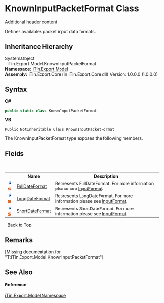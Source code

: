 # KnownInputPacketFormat Class
Additional header content 

Defines availables packet input data formats.


## Inheritance Hierarchy
System.Object<br />&nbsp;&nbsp;iTin.Export.Model.KnownInputPacketFormat<br />
**Namespace:**&nbsp;<a href="N_iTin_Export_Model">iTin.Export.Model</a><br />**Assembly:**&nbsp;iTin.Export.Core (in iTin.Export.Core.dll) Version: 1.0.0.0 (1.0.0.0)

## Syntax

**C#**<br />
``` C#
public static class KnownInputPacketFormat
```

**VB**<br />
``` VB
Public NotInheritable Class KnownInputPacketFormat
```

The KnownInputPacketFormat type exposes the following members.


## Fields
&nbsp;<table><tr><th></th><th>Name</th><th>Description</th></tr><tr><td>![Public field](media/pubfield.gif "Public field")![Static member](media/static.gif "Static member")</td><td><a href="F_iTin_Export_Model_KnownInputPacketFormat_FullDateFormat">FullDateFormat</a></td><td>
Represents FullDateFormat. For more information please see <a href="P_iTin_Export_Model_PacketFieldModel_InputFormat">InputFormat</a>.</td></tr><tr><td>![Public field](media/pubfield.gif "Public field")![Static member](media/static.gif "Static member")</td><td><a href="F_iTin_Export_Model_KnownInputPacketFormat_LongDateFormat">LongDateFormat</a></td><td>
Represents LongDateFormat. For more information please see <a href="P_iTin_Export_Model_PacketFieldModel_InputFormat">InputFormat</a>.</td></tr><tr><td>![Public field](media/pubfield.gif "Public field")![Static member](media/static.gif "Static member")</td><td><a href="F_iTin_Export_Model_KnownInputPacketFormat_ShortDateFormat">ShortDateFormat</a></td><td>
Represents ShortDateFormat. For more information please see <a href="P_iTin_Export_Model_PacketFieldModel_InputFormat">InputFormat</a>.</td></tr></table>&nbsp;
<a href="#knowninputpacketformat-class">Back to Top</a>

## Remarks
\[Missing <remarks> documentation for "T:iTin.Export.Model.KnownInputPacketFormat"\]

## See Also


#### Reference
<a href="N_iTin_Export_Model">iTin.Export.Model Namespace</a><br />